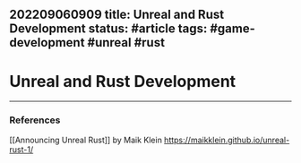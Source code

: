 202209060909
title: Unreal and Rust Development
status: #article
tags: #game-development #unreal #rust
---

# Unreal and Rust Development


---
### References

[[Announcing Unreal Rust]] by Maik Klein
https://maikklein.github.io/unreal-rust-1/

